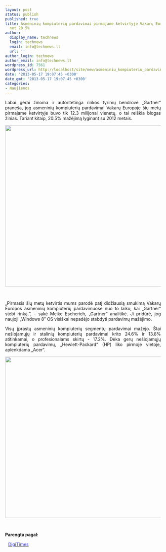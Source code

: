 ```yaml
---
layout: post
status: publish
published: true
title: Asmeninių kompiuterių pardavimai pirmajame ketvirtyje Vakarų Europoje krito
  net 20.5%
author:
  display_name: technews
  login: technews
  email: info@technews.lt
  url: ''
author_login: technews
author_email: info@technews.lt
wordpress_id: 7561
wordpress_url: http://localhost/site/new/asmeniniu_kompiuteriu_pardavimai_pirmajame_ketvirtyje_vakaru_europoje_krito_net_205/
date: '2013-05-17 19:07:45 +0300'
date_gmt: '2013-05-17 19:07:45 +0300'
categories:
- Naujienos
---
```

<p style="text-align:justify">Labai gerai žinoma ir autoritetinga rinkos tyrimų bendrovė „Gartner“ praneša, jog asmeninių kompiuterių pardavimai Vakarų Europoje šių metų pirmajame ketvirtyje buvo tik 12.3 milijonai vienetų, o tai reiškia blogas žinias. Tariant kitaip, 20.5% mažėjimą lyginant su 2012 metais.</p>
<p style="text-align:center"> <a target="blank" href="http://www.technologijos.lt/upload/image/n/technologijos/it/S-33276/hp.jpg"><img alt="" src="http://www.technologijos.lt/upload/image/n/technologijos/it/S-33276/1-hp.jpg" style="width: 520px;" /></a></p>
<div style="text-align:center"> <strong></strong><br/><em></em></div>
<p style="text-align:justify">„Pirmasis šių metų ketvirtis mums parodė patį didžiausią smukimą Vakarų Europos asmeninių kompiuterių pardavimuose nuo to laiko, kai „Gartner“ stebi rinką.“, - sakė Meike Escherich, „Gartner“ analitikė. Ji pridūrė, jog naujoji „Windows 8” OS visiškai nepadėjo stabdyti pardavimų mažėjimo.</p>
<p style="text-align:justify">
<p style="text-align:justify"> Visų įprastų asmeninių kompiuterių segmentų pardavimai mažėjo. Štai nešiojamųjų ir stalinių kompiuterių pardavimai krito 24.6% ir 13.8% atitinkamai, o profesionalams skirtų - 17.2%. Dėka gerų nešiojamųjų kompiuterių pardavimų, „Hewlett-Packard“ (HP) liko pirmoje vietoje, aplenkdama „Acer“.</p>
<p style="text-align:center"> <a target="blank" href="http://www.technologijos.lt/upload/image/n/technologijos/it/S-33276/nuotrauka-62055/data.jpg"><img alt="" src="http://www.technologijos.lt/upload/image/n/technologijos/it/S-33276/nuotrauka-62055/1-data.jpg" style="width: 520px;" /></a></p>
<div style="text-align:center"> <strong></strong> <br/><em></em></div>
<div style="text-align:justify"> </div>
<p><strong>Parengta pagal:</strong></p>
<p style="margin:0px 0px 0px 10px"><a target="blank" href="http://www.digitimes.com/news/a20130516PR204.html"><span style="color:#2E2EFE">DigiTimes</span></a></p>
